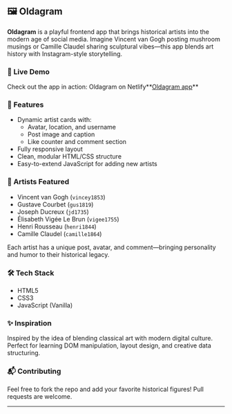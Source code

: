 ## 🖼️ Oldagram

**Oldagram** is a playful frontend app that brings historical artists into the modern age of social media. Imagine Vincent van Gogh posting mushroom musings or Camille Claudel sharing sculptural vibes—this app blends art history with Instagram-style storytelling.

### 🚀 Live Demo

Check out the app in action: Oldagram on Netlify**[Oldagram app](https://oldagram-scrim-app.netlify.app/)**

### 📸 Features

- Dynamic artist cards with:
  - Avatar, location, and username
  - Post image and caption
  - Like counter and comment section
- Fully responsive layout
- Clean, modular HTML/CSS structure
- Easy-to-extend JavaScript for adding new artists

### 🎨 Artists Featured

- Vincent van Gogh (`vincey1853`)
- Gustave Courbet (`gus1819`)
- Joseph Ducreux (`jd1735`)
- Élisabeth Vigée Le Brun (`vigee1755`)
- Henri Rousseau (`henri1844`)
- Camille Claudel (`camille1864`)

Each artist has a unique post, avatar, and comment—bringing personality and humor to their historical legacy.

### 🛠️ Tech Stack

- HTML5
- CSS3
- JavaScript (Vanilla)

### ✨ Inspiration

Inspired by the idea of blending classical art with modern digital culture. Perfect for learning DOM manipulation, layout design, and creative data structuring.

### 📬 Contributing

Feel free to fork the repo and add your favorite historical figures! Pull requests are welcome.

---
